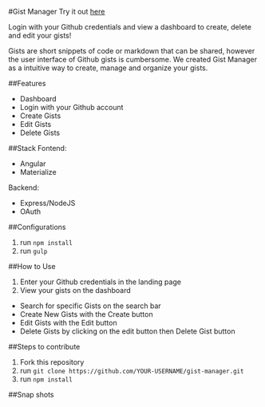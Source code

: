 #Gist Manager
Try it out [here](https://gist-manager-app.herokuapp.com/)

Login with your Github credentials and view a dashboard to create, delete and edit your gists!

Gists are short snippets of code or markdown that can be shared, however the user interface of Github gists is cumbersome.
We created Gist Manager as a intuitive way to create, manage and organize your gists.

##Features
  * Dashboard
  * Login with your Github account
  * Create Gists
  * Edit Gists
  * Delete Gists

##Stack
Fontend:
  * Angular
  * Materialize

Backend:
  * Express/NodeJS
  * OAuth

##Configurations
1. run ```npm install```
2. run ```gulp```

##How to Use
1. Enter your Github credentials in the landing page
2. View your gists on the dashboard
  * Search for specific Gists on the search bar
  * Create New Gists with the Create button
  * Edit Gists with the Edit button
  * Delete Gists by clicking on the edit button then Delete Gist button


##Steps to contribute
1. Fork this repository
2. run ```git clone https://github.com/YOUR-USERNAME/gist-manager.git```
3. run ```npm install```


##Snap shots
